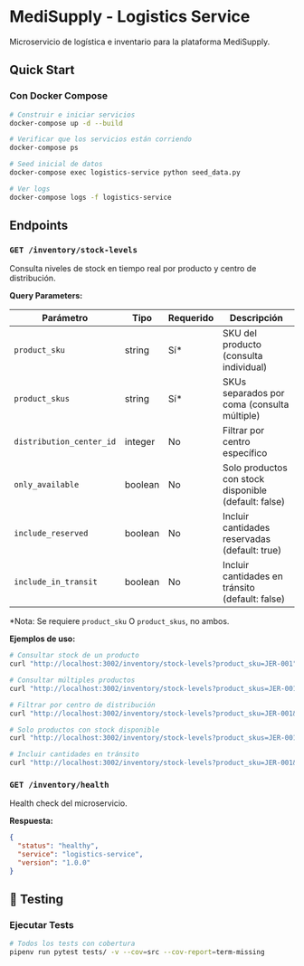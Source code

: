 # MediSupply - Logistics Service

Microservicio de logística e inventario para la plataforma MediSupply.


## Quick Start

### Con Docker Compose

```bash
# Construir e iniciar servicios
docker-compose up -d --build

# Verificar que los servicios están corriendo
docker-compose ps

# Seed inicial de datos
docker-compose exec logistics-service python seed_data.py

# Ver logs
docker-compose logs -f logistics-service
```


##  Endpoints

### `GET /inventory/stock-levels`

Consulta niveles de stock en tiempo real por producto y centro de distribución.

**Query Parameters:**

| Parámetro | Tipo | Requerido | Descripción |
|-----------|------|-----------|-------------|
| `product_sku` | string | Sí* | SKU del producto (consulta individual) |
| `product_skus` | string | Sí* | SKUs separados por coma (consulta múltiple) |
| `distribution_center_id` | integer | No | Filtrar por centro específico |
| `only_available` | boolean | No | Solo productos con stock disponible (default: false) |
| `include_reserved` | boolean | No | Incluir cantidades reservadas (default: true) |
| `include_in_transit` | boolean | No | Incluir cantidades en tránsito (default: false) |

*Nota: Se requiere `product_sku` O `product_skus`, no ambos.


**Ejemplos de uso:**

```bash
# Consultar stock de un producto
curl "http://localhost:3002/inventory/stock-levels?product_sku=JER-001"

# Consultar múltiples productos
curl "http://localhost:3002/inventory/stock-levels?product_skus=JER-001,VAC-001,GUANTE-001"

# Filtrar por centro de distribución
curl "http://localhost:3002/inventory/stock-levels?product_sku=JER-001&distribution_center_id=1"

# Solo productos con stock disponible
curl "http://localhost:3002/inventory/stock-levels?product_skus=JER-001,GUANTE-001&only_available=true"

# Incluir cantidades en tránsito
curl "http://localhost:3002/inventory/stock-levels?product_sku=JER-001&include_in_transit=true"
```

### `GET /inventory/health`

Health check del microservicio.

**Respuesta:**

```json
{
  "status": "healthy",
  "service": "logistics-service",
  "version": "1.0.0"
}
```


## 🧪 Testing

### Ejecutar Tests

```bash
# Todos los tests con cobertura
pipenv run pytest tests/ -v --cov=src --cov-report=term-missing
```

